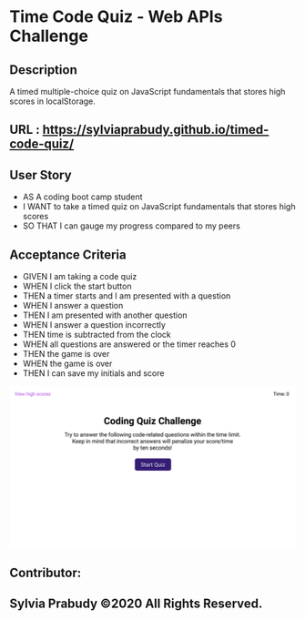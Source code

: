 # Time Code Quiz - Web APIs Challenge

## Description
A timed multiple-choice quiz on JavaScript fundamentals that stores high scores in localStorage. 

## URL : https://sylviaprabudy.github.io/timed-code-quiz/

## User Story
- AS A coding boot camp student
- I WANT to take a timed quiz on JavaScript fundamentals that stores high scores
- SO THAT I can gauge my progress compared to my peers

## Acceptance Criteria
- GIVEN I am taking a code quiz
- WHEN I click the start button
- THEN a timer starts and I am presented with a question
- WHEN I answer a question
- THEN I am presented with another question
- WHEN I answer a question incorrectly
- THEN time is subtracted from the clock
- WHEN all questions are answered or the timer reaches 0
- THEN the game is over
- WHEN the game is over
- THEN I can save my initials and score

![](assets/images/04-web-apis-homework-demo.gif)

## Contributor:
Sylvia Prabudy ©2020 All Rights Reserved.
---
